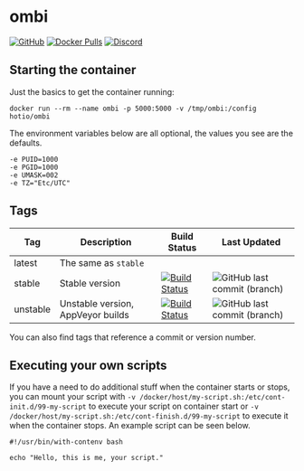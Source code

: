 # ombi

[![GitHub](https://img.shields.io/badge/source-github-lightgrey)](https://github.com/hotio/docker-ombi)
[![Docker Pulls](https://img.shields.io/docker/pulls/hotio/ombi)](https://hub.docker.com/r/hotio/ombi)
[![Discord](https://img.shields.io/discord/610068305893523457?color=738ad6&label=discord&logo=discord&logoColor=white)](https://discord.gg/3SnkuKp)

## Starting the container

Just the basics to get the container running:

```shell
docker run --rm --name ombi -p 5000:5000 -v /tmp/ombi:/config hotio/ombi
```

The environment variables below are all optional, the values you see are the defaults.

```shell
-e PUID=1000
-e PGID=1000
-e UMASK=002
-e TZ="Etc/UTC"
```

## Tags

| Tag      | Description                       | Build Status                                                                                                                                        | Last Updated                                                                                         |
| ---------|-----------------------------------|-----------------------------------------------------------------------------------------------------------------------------------------------------|------------------------------------------------------------------------------------------------------|
| latest   | The same as `stable`              |                                                                                                                                                     |                                                                                                      |
| stable   | Stable version                    | [![Build Status](https://cloud.drone.io/api/badges/hotio/docker-ombi/status.svg?ref=refs/heads/stable)](https://cloud.drone.io/hotio/docker-ombi)   | ![GitHub last commit (branch)](https://img.shields.io/github/last-commit/hotio/docker-ombi/stable)   |
| unstable | Unstable version, AppVeyor builds | [![Build Status](https://cloud.drone.io/api/badges/hotio/docker-ombi/status.svg?ref=refs/heads/unstable)](https://cloud.drone.io/hotio/docker-ombi) | ![GitHub last commit (branch)](https://img.shields.io/github/last-commit/hotio/docker-ombi/unstable) |

You can also find tags that reference a commit or version number.

## Executing your own scripts

If you have a need to do additional stuff when the container starts or stops, you can mount your script with `-v /docker/host/my-script.sh:/etc/cont-init.d/99-my-script` to execute your script on container start or `-v /docker/host/my-script.sh:/etc/cont-finish.d/99-my-script` to execute it when the container stops. An example script can be seen below.

```shell
#!/usr/bin/with-contenv bash

echo "Hello, this is me, your script."
```
